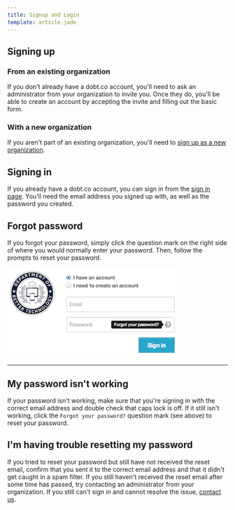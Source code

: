 ```yaml
---
title: Signup and Login
template: article.jade
---
```


## Signing up

### From an existing organization

If you don't already have a dobt.co account, you'll need to ask an administrator from your organization to invite you. Once they do, you'll be able to create an account by accepting the invite and filling out the basic form.

### With a new organization

If you aren't part of an existing organization, you'll need to [sign up as a new organization](https://dashboard.dobt.co/organizations/new).

## Signing in

If you already have a dobt.co account, you can sign in from the [sign in page](https://dashboard.dobt.co/sign_in). You'll need the email address you signed up with, as well as the password you created.

## Forgot password

If you forgot your password, simply click the question mark on the right side of where you would normally enter your password. Then, follow the prompts to reset your password.

![screenshot](images/screenshot_forgot_password.png)

---

## My password isn't working

If your password isn't working, make sure that you're signing in with the correct email address and double check that caps lock is off. If it still isn't working, click the `Forgot your password?` question mark (see above) to reset your password.

## I'm having trouble resetting my password

If you tried to reset your password but still have not received the reset email, confirm that you sent it to the correct email address and that it didn't get caught in a spam filter. If you still haven't received the reset email after some time has passed, try contacting an administrator from your organization. If you still can't sign in and cannot resolve the issue, [contact us](contact-page).

